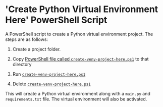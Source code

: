 # 'Create Python Virtual Environment Here' PowerShell Script

A PowerShell script to create a Python virtual environment project.  The steps are as follows:

1. Create a project folder.

2. Copy [PowerShell file called `create-venv-project-here.ps1`](./create-venv-project-here.ps1) to that directory

3. Run [`create-venv-project-here.ps1`](./create-venv-project-here.ps1)

4. Delete  [`create-venv-project-here.ps1`](./create-venv-project-here.ps1)

This will create a Python virtual environment along with a `main.py` and `requirements.txt` file.  The virtual environment will also be activated.